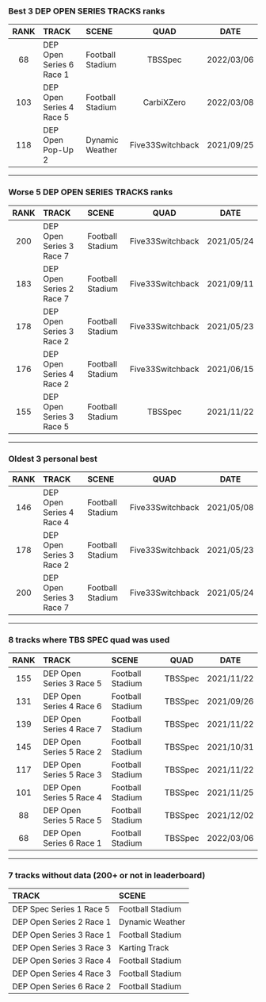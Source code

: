 ### Best 3 DEP OPEN SERIES TRACKS ranks
|RANK|TRACK|SCENE|QUAD|DATE|
|:---:|:---|:---|:---:|:---:|
|68|DEP Open Series 6 Race 1|Football Stadium|TBSSpec|2022/03/06|
|103|DEP Open Series 4 Race 5|Football Stadium|CarbiXZero|2022/03/08|
|118|DEP Open Pop-Up 2|Dynamic Weather|Five33Switchback|2021/09/25|
---
### Worse 5 DEP OPEN SERIES TRACKS ranks
|RANK|TRACK|SCENE|QUAD|DATE|
|:---:|:---|:---|:---:|:---:|
|200|DEP Open Series 3 Race 7|Football Stadium|Five33Switchback|2021/05/24|
|183|DEP Open Series 2 Race 7|Football Stadium|Five33Switchback|2021/09/11|
|178|DEP Open Series 3 Race 2|Football Stadium|Five33Switchback|2021/05/23|
|176|DEP Open Series 4 Race 2|Football Stadium|Five33Switchback|2021/06/15|
|155|DEP Open Series 3 Race 5|Football Stadium|TBSSpec|2021/11/22|
---
### Oldest 3 personal best
|RANK|TRACK|SCENE|QUAD|DATE|
|:---:|:---|:---|:---:|:---:|
|146|DEP Open Series 4 Race 4|Football Stadium|Five33Switchback|2021/05/08|
|178|DEP Open Series 3 Race 2|Football Stadium|Five33Switchback|2021/05/23|
|200|DEP Open Series 3 Race 7|Football Stadium|Five33Switchback|2021/05/24|
---
### 8 tracks where TBS SPEC quad was used
|RANK|TRACK|SCENE|QUAD|DATE|
|:---:|:---|:---|:---:|:---:|
|155|DEP Open Series 3 Race 5|Football Stadium|TBSSpec|2021/11/22|
|131|DEP Open Series 4 Race 6|Football Stadium|TBSSpec|2021/09/26|
|139|DEP Open Series 4 Race 7|Football Stadium|TBSSpec|2021/11/22|
|145|DEP Open Series 5 Race 2|Football Stadium|TBSSpec|2021/10/31|
|117|DEP Open Series 5 Race 3|Football Stadium|TBSSpec|2021/11/22|
|101|DEP Open Series 5 Race 4|Football Stadium|TBSSpec|2021/11/25|
|88|DEP Open Series 5 Race 5|Football Stadium|TBSSpec|2021/12/02|
|68|DEP Open Series 6 Race 1|Football Stadium|TBSSpec|2022/03/06|
---
### 7 tracks without data (200+ or not in leaderboard)
|TRACK|SCENE|
|:---|:---|
|DEP Spec Series 1 Race 5|Football Stadium|
|DEP Open Series 2 Race 1|Dynamic Weather|
|DEP Open Series 3 Race 1|Football Stadium|
|DEP Open Series 3 Race 3|Karting Track|
|DEP Open Series 3 Race 4|Football Stadium|
|DEP Open Series 4 Race 3|Football Stadium|
|DEP Open Series 6 Race 2|Football Stadium|
